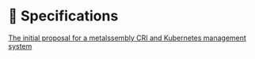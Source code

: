 # 🚀 Specifications

[The initial proposal for a metalssembly CRI and Kubernetes management system](./specs/1.md)


